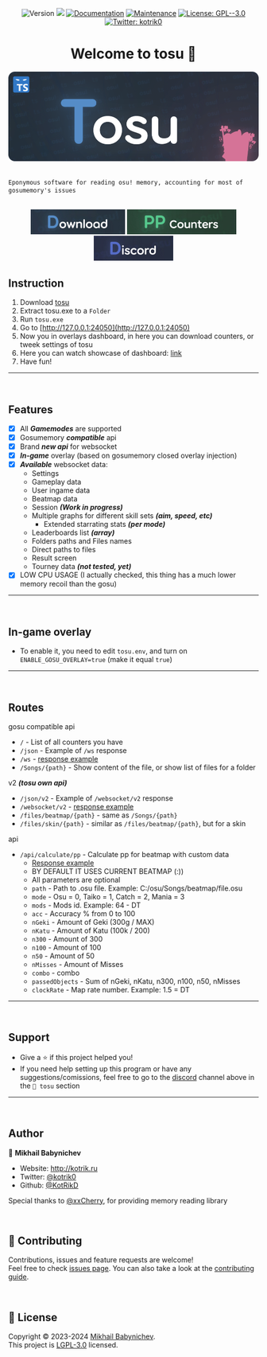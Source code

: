 <p align="center">
  <img alt="Version" src="https://img.shields.io/github/release/KotRikD/tosu.svg?style=for-the-badge" />
  <img src="https://img.shields.io/badge/node-%3E%3D18.14.2-blue.svg?style=for-the-badge&logo=node.js&logoColor=white" />
  <a href="https://github.com/KotRikD/tosu#readme" target="_blank"><img alt="Documentation" src="https://img.shields.io/badge/documentation-yes-brightgreen.svg?style=for-the-badge" /></a>
  <a href="https://github.com/KotRikD/tosu/graphs/commit-activity" target="_blank"><img alt="Maintenance" src="https://img.shields.io/badge/Maintained%3F-yes-green.svg?style=for-the-badge" /></a>
  <a href="https://github.com/KotRikD/tosu/blob/master/LICENSE" target="_blank"><img alt="License: GPL--3.0" src="https://img.shields.io/github/license/KotRikD/tosu?style=for-the-badge" /></a>
  <a href="https://twitter.com/kotrik0" target="_blank"><img alt="Twitter: kotrik0" src="https://img.shields.io/badge/kotrik0-1DA1F2?style=for-the-badge&logo=twitter&logoColor=white" /></a>
</p>


<h1 align="center">Welcome to tosu 👋</h1>
<div align="center">
<img src=".github/logo.png" />
</div>

<br>

```text
Eponymous software for reading osu! memory, accounting for most of gosumemory's issues
```

<br>

<div  align="center">
<a href="https://github.com/KotRikD/tosu/releases/latest"><img src=".github/btn-dl.jpg" /></a>
<a href="https://github.com/cyperdark/osu-counters/tree/master/counters"><img src=".github/btn-pp.jpg" /></a>
<a href="https://discord.gg/WX7BTs8kwh"><img src=".github/btn-ds.jpg" /></a>
</div>


Instruction
---
1. Download [tosu](https://github.com/KotRikD/tosu/releases/latest)
2. Extract tosu.exe to a `Folder`
3. Run `tosu.exe`
4. Go to [http://127.0.0.1:24050](http://127.0.0.1:24050)
5. Now you in overlays dashboard, in here you can download counters, or tweek settings of tosu
6. Here you can watch showcase of dashboard: [link](https://youtu.be/3eW4TD_zwhM)
8. Have fun!
---

<br>

Features
---
- [x] All _**Gamemodes**_ are supported
- [x] Gosumemory _**compatible**_ api
- [X] Brand _**new api**_ for websocket
- [x] _**In-game**_ overlay (based on gosumemory closed overlay injection)
- [x] _**Available**_ websocket data:
  - Settings
  - Gameplay data
  - User ingame data
  - Beatmap data
  - Session _**(Work in progress)**_
  - Multiple graphs for different skill sets _**(aim, speed, etc)**_
    - Extended starrating stats _**(per mode)**_ 
  - Leaderboards list _**(array)**_
  - Folders paths and Files names
  - Direct paths to files
  - Result screen
  - Tourney data _**(not tested, yet)**_
- [X] LOW CPU USAGE (I actually checked, this thing has a much lower memory recoil than the gosu)
---

<br>

In-game overlay
---
- To enable it, you need to edit `tosu.env`, and turn on `ENABLE_GOSU_OVERLAY=true` (make it equal `true`)
---

<br>

Routes
---
gosu compatible api
- `/` - List of all counters you have
- `/json` - Example of `/ws` response
- `/ws` - [response example](https://github.com/KotRikD/tosu/wiki/v1-websocket-api-response)
- `/Songs/{path}` - Show content of the file, or show list of files for a folder

v2 _**(tosu own api)**_
- `/json/v2` - Example of `/websocket/v2` response
- `/websocket/v2` - [response example](https://github.com/KotRikD/tosu/wiki/v2-websocket-api-response)
- `/files/beatmap/{path}` - same as `/Songs/{path}`
- `/files/skin/{path}` - similar as `/files/beatmap/{path}`, but for a skin

api
- `/api/calculate/pp` - Calculate pp for beatmap with custom data
  - [Response example](https://github.com/KotRikD/tosu/wiki/api-calculate-pp-response-example)
  - BY DEFAULT IT USES CURRENT BEATMAP (:))
  - All parameters are optional
  - `path` - Path to .osu file. Example: C:/osu/Songs/beatmap/file.osu
  - `mode` - Osu = 0, Taiko = 1, Catch = 2, Mania = 3
  - `mods` - Mods id. Example: 64 - DT
  - `acc` - Accuracy % from 0 to 100
  - `nGeki` - Amount of Geki (300g / MAX)
  - `nKatu` - Amount of Katu (100k / 200)
  - `n300` - Amount of 300
  - `n100` - Amount of 100
  - `n50` - Amount of 50
  - `nMisses` - Amount of Misses
  - `combo` - combo
  - `passedObjects` - Sum of nGeki, nKatu, n300, n100, n50, nMisses
  - `clockRate` - Map rate number. Example: 1.5 = DT
---


<br />

Support
---
- Give a ⭐️ if this project helped you!
- If you need help setting up this program or have any suggestions/comissions, feel free to go to the [discord](https://discord.gg/WX7BTs8kwh) channel above in the `🔵 tosu` section
---

<br />

## Author
👤 **Mikhail Babynichev**
* Website: http://kotrik.ru
* Twitter: [@kotrik0](https://twitter.com/kotrik0)
* Github: [@KotRikD](https://github.com/KotRikD)

Special thanks to [@xxCherry](https://github.com/xxCherry), for providing memory reading library

<br />

## 🤝 Contributing

Contributions, issues and feature requests are welcome!<br />Feel free to check [issues page](https://github.com/KotRikD/tosu/issues). You can also take a look at the [contributing guide](https://github.com/KotRikD/tosu/blob/master/CONTRIBUTING.md).

<br />

## 📝 License

Copyright © 2023-2024 [Mikhail Babynichev](https://github.com/KotRikD).<br />
This project is [LGPL-3.0](https://github.com/KotRikD/tosu/blob/master/LICENSE) licensed.
